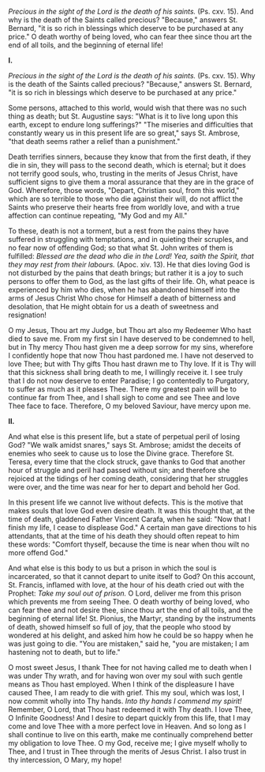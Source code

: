 
*Precious in the sight of the Lord is the death of his saints.* (Ps. cxv. 15). And why is the death of the Saints called precious? \"Because,\" answers St. Bernard, \"it is so rich in blessings which deserve to be purchased at any price.\" O death worthy of being loved, who can fear thee since thou art the end of all toils, and the beginning of eternal life!

**I\.**

*Precious in the sight of the Lord is the death of his saints.* (Ps. cxv. 15). Why is the death of the Saints called precious? \"Because,\" answers St. Bernard, \"it is so rich in blessings which deserve to be purchased at any price.\"

Some persons, attached to this world, would wish that there was no such thing as death; but St. Augustine says: \"What is it to live long upon this earth, except to endure long sufferings?\" \"The miseries and difficulties that constantly weary us in this present life are so great,\" says St. Ambrose, \"that death seems rather a relief than a punishment.\"

Death terrifies sinners, because they know that from the first death, if they die in sin, they will pass to the second death, which is eternal; but it does not terrify good souls, who, trusting in the merits of Jesus Christ, have sufficient signs to give them a moral assurance that they are in the grace of God. Wherefore, those words, \"Depart, Christian soul, from this world,\" which are so terrible to those who die against their will, do not afflict the Saints who preserve their hearts free from worldly love, and with a true affection can continue repeating, \"My God and my All.\"

To these, death is not a torment, but a rest from the pains they have suffered in struggling with temptations, and in quieting their scruples, and no fear now of offending God; so that what St. John writes of them is fulfilled: *Blessed are the dead who die in the Lord! Yea, saith the Spirit, that they may rest from their labours.* (Apoc. xiv. 13). He that dies loving God is not disturbed by the pains that death brings; but rather it is a joy to such persons to offer them to God, as the last gifts of their life. Oh, what peace is experienced by him who dies, when he has abandoned himself into the arms of Jesus Christ Who chose for Himself a death of bitterness and desolation, that He might obtain for us a death of sweetness and resignation!

O my Jesus, Thou art my Judge, but Thou art also my Redeemer Who hast died to save me. From my first sin I have deserved to be condemned to hell, but in Thy mercy Thou hast given me a deep sorrow for my sins, wherefore I confidently hope that now Thou hast pardoned me. I have not deserved to love Thee; but with Thy gifts Thou hast drawn me to Thy love. If it is Thy will that this sickness shall bring death to me, I willingly receive it. I see truly that I do not now deserve to enter Paradise; I go contentedly to Purgatory, to suffer as much as it pleases Thee. There my greatest pain will be to continue far from Thee, and I shall sigh to come and see Thee and love Thee face to face. Therefore, O my beloved Saviour, have mercy upon me.

**II\.**

And what else is this present life, but a state of perpetual peril of losing God? \"We walk amidst snares,\" says St. Ambrose; amidst the deceits of enemies who seek to cause us to lose the Divine grace. Therefore St. Teresa, every time that the clock struck, gave thanks to God that another hour of struggle and peril had passed without sin; and therefore she rejoiced at the tidings of her coming death, considering that her struggles were over, and the time was near for her to depart and behold her God.

In this present life we cannot live without defects. This is the motive that makes souls that love God even desire death. It was this thought that, at the time of death, gladdened Father Vincent Carafa, when he said: \"Now that I finish my life, I cease to displease God.\" A certain man gave directions to his attendants, that at the time of his death they should often repeat to him these words: \"Comfort thyself, because the time is near when thou wilt no more offend God.\"

And what else is this body to us but a prison in which the soul is incarcerated, so that it cannot depart to unite itself to God? On this account, St. Francis, inflamed with love, at the hour of his death cried out with the Prophet: *Take my soul out of prison.* O Lord, deliver me from this prison which prevents me from seeing Thee. O death worthy of being loved, who can fear thee and not desire thee, since thou art the end of all toils, and the beginning of eternal life! St. Pionius, the Martyr, standing by the instruments of death, showed himself so full of joy, that the people who stood by wondered at his delight, and asked him how he could be so happy when he was just going to die. \"You are mistaken,\" said he, \"you are mistaken; I am hastening not to death, but to life.\"

O most sweet Jesus, I thank Thee for not having called me to death when I was under Thy wrath, and for having won over my soul with such gentle means as Thou hast employed. When I think of the displeasure I have caused Thee, I am ready to die with grief. This my soul, which was lost, I now commit wholly into Thy hands. *Into thy hands I commend my spirit!* Remember, O Lord, that Thou hast redeemed it with Thy death. I love Thee, O Infinite Goodness! And I desire to depart quickly from this life, that I may come and love Thee with a more perfect love in Heaven. And so long as I shall continue to live on this earth, make me continually comprehend better my obligation to love Thee. O my God, receive me; I give myself wholly to Thee, and I trust in Thee through the merits of Jesus Christ. I also trust in thy intercession, O Mary, my hope!

